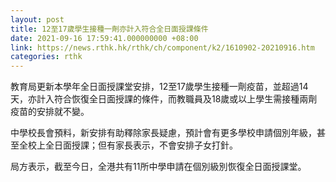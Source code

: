 ```yaml
---
layout: post
title: 12至17歲學生接種一劑亦計入符合全日面授課條件
date: 2021-09-16 17:59:41.000000000 +08:00
link: https://news.rthk.hk/rthk/ch/component/k2/1610902-20210916.htm
categories: rthk
---
```


教育局更新本學年全日面授課堂安排，12至17歲學生接種一劑疫苗，並超過14天，亦計入符合恢復全日面授課的條件，而教職員及18歲或以上學生需接種兩劑疫苗的安排就不變。

中學校長會預料，新安排有助釋除家長疑慮，預計會有更多學校申請個別年級，甚至全校上全日面授課；但有家長表示，不會安排子女打針。

局方表示，截至今日，全港共有11所中學申請在個別級別恢復全日面授課堂。

